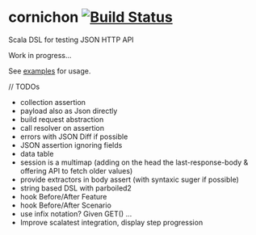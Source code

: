 cornichon [![Build Status](https://travis-ci.org/agourlay/cornichon.png?branch=master)](https://travis-ci.org/agourlay/cornichon)
=========

Scala DSL for testing JSON HTTP API

Work in progress...

See [examples](https://github.com/agourlay/cornichon/blob/master/src/test/scala/com/github/agourlay/cornichon/examples) for usage.

// TODOs
- collection assertion
- payload also as Json directly
- build request abstraction
- call resolver on assertion
- errors with JSON Diff if possible
- JSON assertion ignoring fields
- data table
- session is a multimap (adding on the head the last-response-body & offering API to fetch older values)
- provide extractors in body assert (with syntaxic suger if possible)
- string based DSL with parboiled2
- hook Before/After Feature
- hook Before/After Scenario
- use infix notation? Given GET() ...
- Improve scalatest integration, display step progression